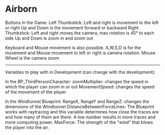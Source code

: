 # Airborn

Buttons in the Game:
Left Thumbstick: Left and right is movement to the left or right
                 Up and Down is the movement forward or backward
Right Thumbstick: Left and right moves the camera, max rotation is 45° to each side
                  Up and Down is zoom in and zoom out

Keyboard and Mouse movement is also possible. A,W,S,D is for the movement and Mouse movement to left or right is camera rotation. Mouse Wheel is the camera zoom

_________________________________________________________________________________________________________________________________________________________________

Variables to play with in Development (can change with the development):

In the BP_ThirdPersonCharacter: zoomMultiplier: changes the speed in which the player can zoom in or out
                                MovementSpeed: changes the speed of the movement of the player
                                
In the Windtunnel Blueprint: RangeX, RangeY and RangeZ: changes the dimensions of the Windtunnel 
                             DistanceBetweenForceLines: The Blueprint works with raytracing and this variable determines how close the traces are and how many of them                                                           are there. A low number results in more traces and more computing power.
                             MaxForce: The strength of the "wind" that blows the player into the air.
